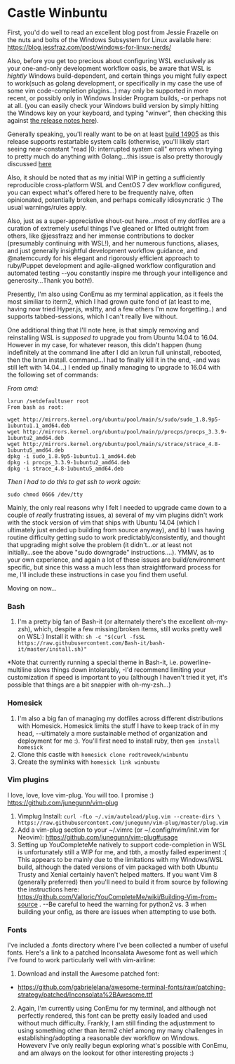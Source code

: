 # Castle Winbuntu

First, you'd do well to read an excellent blog post from Jessie Frazelle on the nuts and bolts of the Windows Subsystem for Linux available here: https://blog.jessfraz.com/post/windows-for-linux-nerds/

Also, before you get too precious about configuring WSL exclusively as your one-and-only development workflow oasis, be aware that WSL is *hightly* Windows build-dependent, and certain things you might fully expect to work(such as golang development, or specifically in my case the use of some vim code-completion plugins...) may only be supported in more recent, or possibly only in Windows Insider Program builds, -or perhaps not at all. (you can easily check your Windows build version by simply hitting the Windows key on your keyboard, and typing "winver", then checking this against [the release notes here](https://msdn.microsoft.com/en-us/commandline/wsl/release_notes)).

Generally speaking, you'll really want to be on at least [build 14905](https://msdn.microsoft.com/en-us/commandline/wsl/release_notes#build-14905) as this release supports restartable system calls (otherwise, you'll likely start seeing near-constant "read |0: interrupted system call" errors when trying to pretty much do anything with Golang...this issue is also pretty thorougly discussed [here](https://github.com/Microsoft/BashOnWindows/issues/1198)

Also, it should be noted that as my initial WIP in getting a sufficiently reproducible cross-platform WSL and CentOS 7 dev workflow configured, you can expect what's offered here to be frequently naive, often opinionated, potentially broken, and perhaps comically idiosyncratic :) The usual warnings/rules apply.

Also, just as a super-appreciative shout-out here...most of my dotfiles are a curation of extremely useful things I've gleaned or lifted outright from others, like @jessfrazz and her immense contributions to docker (presumably continuing with WSL!), and her numerous functions, aliases, and just generally insightful development workflow guidance, and @natemccurdy for his elegant and rigorously efficient approach to ruby/Puppet development and agile-aligned workflow configuration and automated testing --you constantly inspire me through your intelligence and generosity...Thank you both!). 

Presently, I'm also using ConEmu as my terminal application, as it feels the most similiar to iterm2, which I had grown quite fond of (at least to me, having now tried Hyper.js, wsltty, and a few others I'm now forgetting..) and supports tabbed-sessions, which I can't really live without.

One additional thing that I'll note here, is that simply removing and reinstalling WSL is *supposed to* upgrade you from Ubuntu 14.04 to 16.04.  However in my case, for whatever reason, this didn't happen (hung indefinitely at the command line after I did an lxrun full uninstall, rebooted, then the lxrun install. command...I had to finally kill it in the end, -and was still left with 14.04...) I ended up finally managing to upgrade to 16.04 with the following set of commands:


*From cmd:*
```
lxrun /setdefaultuser root
From bash as root:

wget http://mirrors.kernel.org/ubuntu/pool/main/s/sudo/sudo_1.8.9p5-1ubuntu1.1_amd64.deb
wget http://mirrors.kernel.org/ubuntu/pool/main/p/procps/procps_3.3.9-1ubuntu2_amd64.deb
wget http://mirrors.kernel.org/ubuntu/pool/main/s/strace/strace_4.8-1ubuntu5_amd64.deb
dpkg -i sudo_1.8.9p5-1ubuntu1.1_amd64.deb
dpkg -i procps_3.3.9-1ubuntu2_amd64.deb
dpkg -i strace_4.8-1ubuntu5_amd64.deb
```

*Then I had to do this to get ssh to work again:*
```
sudo chmod 0666 /dev/tty
```

Mainly, the only real reasons why I felt I needed to upgrade came down to a couple of *really* frustrating issues, a) several of my vim plugins didn't work with the stock version of vim that ships with Ubuntu 14.04 (which I ultimately just ended up building from source anyway), and b) I was having routine difficulty getting sudo to work predictably/consistently, and thought that upgrading might solve the problem (it didn't...or at least not initially...see the above "sudo downgrade" instructions....).  YMMV, as to your own experience, and again a lot of these issues are build/environment specific, but since this wass a much less than straightforward process for me, I'll include these instructions in case you find them useful.

Moving on now...

### Bash

1. I'm a pretty big fan of Bash-it (or alternately there's the excellent oh-my-zsh), which, despite a few missing/broken items, still works pretty well on WSL:)  Install it with: `sh -c "$(curl -fsSL https://raw.githubusercontent.com/Bash-it/bash-it/master/install.sh)"` 

*Note that currently running a special theme in Bash-it, i.e. powerline-multiline slows things down intolerably, -I'd recommend limiting your customization if speed is important to you (although I haven't tried it yet, it's possible that things are a bit snappier with oh-my-zsh...)


### Homesick

1. I'm also a big fan of managing my dotfiles across different distributions with Homesick. Homesick limits the stuff I have to keep track of in my head, --ultimately a more sustainable method of organization and deployment for me :). You'll first need to install ruby, then `gem install homesick`
1. Clone this castle with `homesick clone rodtreweek/winbuntu`
1. Create the symlinks with `homesick link winbuntu`

### Vim plugins

I love, love, love vim-plug. You will too. I promise :)
https://github.com/junegunn/vim-plug

1. Vimplug Install: `curl -fLo ~/.vim/autoload/plug.vim --create-dirs \
    https://raw.githubusercontent.com/junegunn/vim-plug/master/plug.vim`
1. Add a vim-plug section to your ~/.vimrc (or ~/.config/nvim/init.vim for Neovim):
https://github.com/junegunn/vim-plug#usage
1. Setting up YouCompleteMe natively to support code-completion in WSL is unfortunately still a WIP for me, and tbth, a mostly failed experiment :( This appears to be mainly due to the limitations with my Windows/WSL build, although the dated versions of vim packaged with both Ubuntu Trusty and Xenial certainly haven't helped matters. If you want Vim 8 (generally preferred) then you'll need to build it from source by following the instructions here: https://github.com/Valloric/YouCompleteMe/wiki/Building-Vim-from-source . --Be careful to heed the warning for python2 vs. 3 when building your onfig, as there are issues when attempting to use both.

### Fonts

I've included a .fonts directory where I've been collected a number of useful fonts.  Here's a link to a patched Inconsalata Awesome font as well which I've found to work particularly well with vim-airline:

1. Download and install the Awesome patched font:
  * <https://github.com/gabrielelana/awesome-terminal-fonts/raw/patching-strategy/patched/Inconsolata%2BAwesome.ttf>
2. Again, I'm currently using ConEmu for my terminal, and although not perfectly rendered, this font can be pretty easily loaded and used without much difficulty. Frankly, I am still finding the adjustmment to using something other than iterm2 chief among my many challenges in establishing/adopting a reasonable dev workflow on Windows.  Howeverv I've only really begun exploring what's possible with ConEmu, and am always on the lookout for other interesting projects :)


